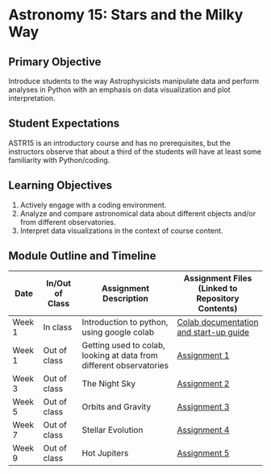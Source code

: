 # Astronomy 15: Stars and the Milky Way

## Primary Objective

Introduce students to the way Astrophysicists manipulate data and perform analyses in Python with an emphasis on data visualization and plot interpretation.

## Student Expectations

ASTR15 is an introductory course and has no prerequisites, but the instructors observe that about a third of the students will have at least some familiarity with Python/coding.

## Learning Objectives
1. Actively engage with a coding environment.
2. Analyze and compare astronomical data about different objects and/or from different observatories.
3. Interpret data visualizations in the context of course content.




## Module Outline and Timeline


| Date             |  In/Out of Class | Assignment Description                                                                            | Assignment Files (Linked to Repository Contents) |
|------------------|-----------------|---------------------------------------------------------------------------------------------------|--------------------------------------------------|
| Week 1 |  In class    | Introduction to python, using google colab |     [Colab documentation and start-up guide](completed_module/public/components/Google_Colab_Exercise_Documentation.pdf)                                             |
| Week 1 |  Out of class    | Getting used to colab, looking at data from different observatories | [Assignment 1](completed_module/public/components/assignment1/Problem_Set_1_module.ipynb)                                                 |
| Week 3 |  Out of class    | The Night Sky | [Assignment 2](completed_module/public/components/assignment2/1-2_Night_Sky_module_v2.ipynb)                                                 |
| Week 5 |  Out of class    | Orbits and Gravity | [Assignment 3](completed_module/public/components/assignment3/3-2_Orbits_and_Gravity_module.ipynb)                                                 |
| Week 7 |  Out of class    | Stellar Evolution | [Assignment 4](completed_module/public/components/assignment4/07-01_Stellar_Evolution_Module.ipynb)                                                 |
| Week 9 |  Out of class    | Hot Jupiters | [Assignment 5](completed_module/public/components/assignment5/09-2_Hot_Jupiters_Module.ipynb)                                                 |
